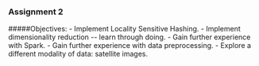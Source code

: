 ### Assignment 2


#####Objectives:
	- Implement Locality Sensitive Hashing.
	- Implement dimensionality reduction -- learn through doing.
	- Gain further experience with Spark.
	- Gain further experience with data preprocessing.
	- Explore a different modality of data: satellite images.